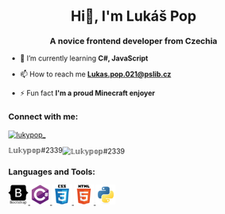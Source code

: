 <h1 align="center">Hi👋, I'm Lukáš Pop</h1>
<h3 align="center">A novice frontend developer from Czechia</h3>

- 🌱 I’m currently learning **C#, JavaScript**

- 📫 How to reach me **Lukas.pop.021@pslib.cz**

- ⚡ Fun fact **I'm a proud Minecraft enjoyer**

<h3 align="left">Connect with me:</h3>
<p align="left">
<a href="https://instagram.com/lukypop_" target="blank"><img align="center" src="https://raw.githubusercontent.com/rahuldkjain/github-profile-readme-generator/master/src/images/icons/Social/instagram.svg" alt="lukypop_" height="30" width="40" /></a>
  
𝕃𝕦𝕜𝕪𝕡𝕠𝕡#2339<img align="center" src="https://raw.githubusercontent.com/rahuldkjain/github-profile-readme-generator/master/src/images/icons/Social/discord.svg" alt="𝕃𝕦𝕜𝕪𝕡𝕠𝕡#2339" height="30" width="40" />
</p>

<h3 align="left">Languages and Tools:</h3>
<p align="left"> <a href="https://getbootstrap.com" target="_blank" rel="noreferrer"> <img src="https://raw.githubusercontent.com/devicons/devicon/master/icons/bootstrap/bootstrap-plain-wordmark.svg" alt="bootstrap" width="40" height="40"/> </a> <a href="https://www.w3schools.com/cs/" target="_blank" rel="noreferrer"> <img src="https://raw.githubusercontent.com/devicons/devicon/master/icons/csharp/csharp-original.svg" alt="csharp" width="40" height="40"/> </a> <a href="https://www.w3schools.com/css/" target="_blank" rel="noreferrer"> <img src="https://raw.githubusercontent.com/devicons/devicon/master/icons/css3/css3-original-wordmark.svg" alt="css3" width="40" height="40"/> </a> <a href="https://www.w3.org/html/" target="_blank" rel="noreferrer"> <img src="https://raw.githubusercontent.com/devicons/devicon/master/icons/html5/html5-original-wordmark.svg" alt="html5" width="40" height="40"/> </a> <a href="https://www.python.org" target="_blank" rel="noreferrer"> <img src="https://raw.githubusercontent.com/devicons/devicon/master/icons/python/python-original.svg" alt="python" width="40" height="40"/> </a> </p>

